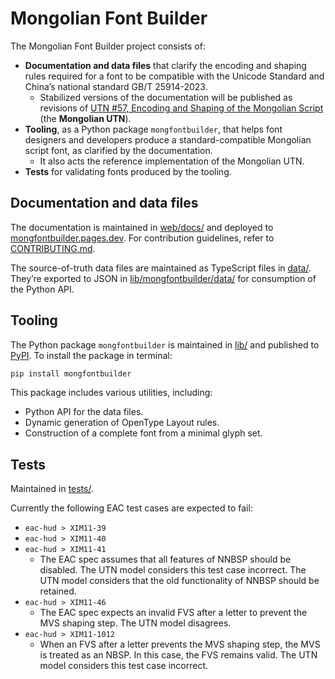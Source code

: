# Mongolian Font Builder

The Mongolian Font Builder project consists of:

- **Documentation and data files** that clarify the encoding and shaping rules required for a font to be compatible with the Unicode Standard and China’s national standard GB/T 25914-2023.
  - Stabilized versions of the documentation will be published as revisions of [UTN \#57, Encoding and Shaping of the Mongolian Script](https://www.unicode.org/notes/tn57/) (the **Mongolian UTN**).
- **Tooling**, as a Python package `mongfontbuilder`, that helps font designers and developers produce a standard-compatible Mongolian script font, as clarified by the documentation.
  - It also acts the reference implementation of the Mongolian UTN.
- **Tests** for validating fonts produced by the tooling.

## Documentation and data files

The documentation is maintained in [web/docs/](https://github.com/Kushim-Jiang/mongfontbuilder/blob/main/web/docs) and deployed to [mongfontbuilder.pages.dev](https://mongfontbuilder.pages.dev/). For contribution guidelines, refer to [CONTRIBUTING.md](https://github.com/Kushim-Jiang/mongfontbuilder/blob/main/CONTRIBUTING.md).

The source-of-truth data files are maintained as TypeScript files in [data/](https://github.com/Kushim-Jiang/mongfontbuilder/blob/main/data). They’re exported to JSON in [lib/mongfontbuilder/data/](https://github.com/Kushim-Jiang/mongfontbuilder/tree/main/lib/mongfontbuilder/data) for consumption of the Python API.

## Tooling

The Python package `mongfontbuilder` is maintained in [lib/](https://github.com/Kushim-Jiang/mongfontbuilder/blob/main/lib) and published to [PyPI](https://pypi.org/project/mongfontbuilder/). To install the package in terminal:

```sh
pip install mongfontbuilder
```

This package includes various utilities, including:

- Python API for the data files.
- Dynamic generation of OpenType Layout rules.
- Construction of a complete font from a minimal glyph set.

## Tests

Maintained in [tests/](https://github.com/Kushim-Jiang/mongfontbuilder/blob/main/tests).

Currently the following EAC test cases are expected to fail:

- `eac-hud > XIM11-39`
- `eac-hud > XIM11-40`
- `eac-hud > XIM11-41`
  - The EAC spec assumes that all features of NNBSP should be disabled. The UTN model considers this test case incorrect. The UTN model considers that the old functionality of NNBSP should be retained.
- `eac-hud > XIM11-46`
  - The EAC spec expects an invalid FVS after a letter to prevent the MVS shaping step. The UTN model disagrees.
- `eac-hud > XIM11-1012`
  - When an FVS after a letter prevents the MVS shaping step, the MVS is treated as an NBSP. In this case, the FVS remains valid. The UTN model considers this test case incorrect.
